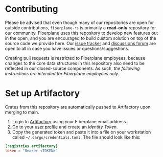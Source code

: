 # Contributing

Please be advised that even though many of our repositories are open for outside
contributions, `fiberplane-rs` is primarily a **read-only** repository for our
community. Fiberplane uses this repository to develop new features out in the
open, and you are encouraged to build custom solution on top of the source code
we provide here. Our [issue tracker](https://github.com/fiberplane/fiberplane-rs/issues)
and [discussions forum](https://github.com/fiberplane/fiberplane-rs/discussions)
are open to all in case you have issues or questions/suggestions.

Creating pull requests is restricted to Fiberplane employees, because changes to
the core data structures in this repository also need to be reflected in our
closed-source components. As such, _the following instructions are intended for
Fiberplane employees only._

# Set up Artifactory

Crates from this repository are automatically pushed to Artifactory upon merging
to main.

1. Login to [Artifactory](https://fiberplane.jfrog.io/ui/login/) using your
   Fiberplane email address.
2. Go to your [user profile](https://fiberplane.jfrog.io/ui/user_profile) and
   create an _Identity Token_.
3. Copy the generated token and paste it into a file on your workstation called
   `~/.cargo/credentials.toml`. The file should look like this:

```toml
[registries.artifactory]
token = "Bearer <TOKEN>"
```
